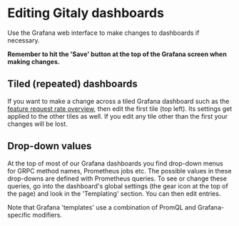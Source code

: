 # Editing Gitaly dashboards

Use the Grafana web interface to make changes to dashboards if
necessary.

**Remember to hit the 'Save' button at the top of the Grafana screen when making changes.**

## Tiled (repeated) dashboards

If you want to make a change across a tiled Grafana dashboard such as
the [feature request rate
overview](https://performance.gitlab.net/dashboard/db/gitaly-features-overview),
then edit the first tile (top left). Its settings get applied to the
other tiles as well. If you edit any tile other than the first your
changes will be lost.

## Drop-down values

At the top of most of our Grafana dashboards you find drop-down menus
for GRPC method names, Prometheus jobs etc. The possible values in these
drop-downs are defined with Prometheus queries. To see or change these
queries, go into the dashboard's global settings (the gear icon at the
top of the page) and look in the 'Templating' section. You can then edit
entries.

Note that Grafana 'templates' use a combination of PromQL and
Grafana-specific modifiers.
